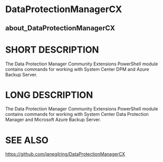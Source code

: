 ﻿# DataProtectionManagerCX
## about_DataProtectionManagerCX

# SHORT DESCRIPTION
The Data Protection Manager Community Extensions PowerShell module contains commands for working with System Center DPM and Azure Backup Server.

# LONG DESCRIPTION
The Data Protection Manager Community Extensions PowerShell module contains commands for working with System Center Data Protection Manager and Microsoft Azure Backup Server.

# SEE ALSO
https://github.com/janegilring/DataProtectionManagerCX
